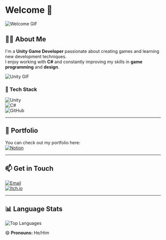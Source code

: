 # Welcome 👋  
![Welcome GIF](https://media.giphy.com/media/v1.Y2lkPTc5MGI3NjExanI4Ync0NnZxZ2R1cnQ2bTljbjN5MDZweXRxdHk3enY1bjA1NTg4eCZlcD12MV9naWZzX3NlYXJjaCZjdD1n/xUPGGDNsLvqsBOhuU0/giphy.gif)

## 👨‍💻 About Me  
I'm a **Unity Game Developer** passionate about creating games and learning new development techniques.  
I enjoy working with **C#** and constantly improving my skills in **game programming** and **design**.  

![Unity GIF](https://media3.giphy.com/media/v1.Y2lkPTc5MGI3NjExN2d4ODJkc2NxcXI0djl1ZTdnbzd0dW5uM3hldW92OG5yY2o4cmptaiZlcD12MV9pbnRlcm5hbF9naWZfYnlfaWQmY3Q9Zw/Xc3R3j4KFMvH01ZWaJ/giphy.gif)

### 🚀 Tech Stack  
![Unity](https://img.shields.io/badge/Engine-Unity-000000?style=for-the-badge&logo=unity&logoColor=white)  
![C#](https://img.shields.io/badge/Language-C%23-239120?style=for-the-badge&logo=csharp&logoColor=white)  
![GitHub](https://img.shields.io/badge/Platform-GitHub-181717?style=for-the-badge&logo=github&logoColor=white)  

---

## 📂 Portfolio  
You can check out my portfolio here:  
[![Notion](https://img.shields.io/badge/Notion-000000?style=for-the-badge&logo=notion&logoColor=white)](https://empty-foe-efd.notion.site/Arthur-s-Portfolio-18227a83cfa38053b172faff3c723906)  

---

## 📫 Get in Touch  
[![Email](https://img.shields.io/badge/Email-D14836?style=for-the-badge&logo=gmail&logoColor=white)](mailto:kenzygamedev@gmail.com)  
[![Itch.io](https://img.shields.io/badge/Itch.io-FA5C5C?style=for-the-badge&logo=itch.io&logoColor=white)](https://kenzyps.itch.io)  

---

## 📊 Language Stats  
![Top Languages](https://github-readme-stats.vercel.app/api/top-langs/?username=kenzyps&layout=compact&theme=tokyonight)  

😄 **Pronouns:** He/Him
